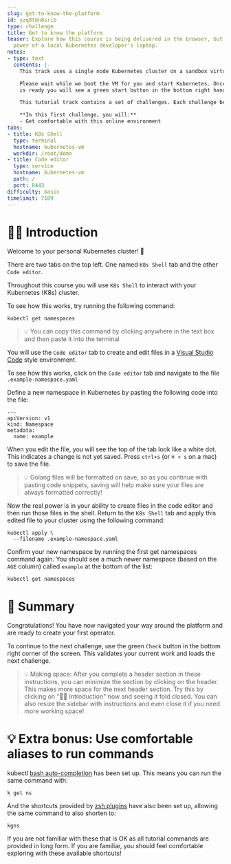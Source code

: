```yaml
---
slug: get-to-know-the-platform
id: yzq8tbn8srib
type: challenge
title: Get to know the platform
teaser: Explore how this course is being delivered in the browser, but has all the
  power of a local Kubernetes developer's laptop.
notes:
- type: text
  contents: |-
    This track uses a single node Kubernetes cluster on a sandbox virtual machine (VM).

    Please wait while we boot the VM for you and start Kubernetes. Once the VM
    is ready you will see a green start button in the bottom right hand corner.

    This tutorial track contains a set of challenges. Each challenge begins with a slide like this. After you click "Start" you will get a set of instructions and any necessary tools.

    **In this first challenge, you will:**
    - Get comfortable with this online environment
tabs:
- title: K8s Shell
  type: terminal
  hostname: kubernetes-vm
  workdir: /root/demo
- title: Code editor
  type: service
  hostname: kubernetes-vm
  path: /
  port: 8443
difficulty: basic
timelimit: 7189
---
```


👋🏾 Introduction
==============

Welcome to your personal Kubernetes cluster! 🏡

There are two tabs on the top left. One named `K8s Shell` tab and the other `Code editor`.

Throughout this course you will use `K8s Shell` to interact with your Kubernetes (K8s) cluster.

To see how this works, try running the following command:

```
kubectl get namespaces
```

> 💡 You can copy this command by clicking anywhere in the text box and then paste it into the terminal

You will use the `Code editor` tab to create and edit files in a [Visual Studio Code](https://code.visualstudio.com/) style environment.

To see how this works, click on the `Code editor` tab and navigate to the file `.example-namespace.yaml`

Define a new namespace in Kubernetes by pasting the following code into the file:

```
---
apiVersion: v1
kind: Namespace
metadata:
  name: example
```

When you edit the file, you will see the top of the tab look like a white dot. This indicates a change is not yet saved. Press `ctrl+s` (or `⌘ + s` on a mac) to save the file.

> 💡 Golang files will be formatted on save, so as you continue with pasting code snippets, saving will help make sure your files are always formatted correctly!

Now the real power is in your ability to create files in the code editor and then run those files in the shell. Return to the `K8s Shell` tab and apply this edited file to your cluster using the following command:

```
kubectl apply \
  --filename .example-namespace.yaml
```

Confirm your new namespace by running the first get namespaces command again. You should see a much newer namespace (based on the `AGE` column) called `example` at the bottom of the list:
```
kubectl get namespaces
```

📕 Summary
==============

Congratulations! You have now navigated your way around the platform and are ready to create your first operator.

To continue to the next challenge, use the green `Check` button in the bottom right corner of the screen. This validates your current work and loads the next challenge.

> 💡 Making space: After you complete a header section in these instructions, you can minimize the section by clicking on the header. This makes more space for the next header section. Try this by clicking on "👋🏾 Introduction" now and seeing it fold closed. You can also resize the sidebar with instructions and even close it if you need more working space!



💡 Extra bonus: Use comfortable aliases to run commands
==============

kubectl [bash auto-completion](https://kubernetes.io/docs/tasks/tools/included/optional-kubectl-configs-bash-linux/) has been set up. This means you can run the same command with:

```
k get ns
```

And the shortcuts provided by [zsh plugins](https://github.com/ohmyzsh/ohmyzsh/blob/master/plugins/kubectl/README.md) have also been set up, allowing the same command to also shorten to:

```
kgns
```

If you are not familiar with these that is OK as all tutorial commands are provided in long form. If you are familiar, you should feel comfortable exploring with these available shortcuts!
